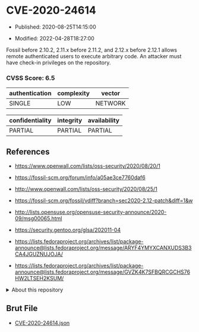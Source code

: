 # CVE-2020-24614

- Published: 2020-08-25T14:15:00

- Modified: 2022-04-28T18:27:00

Fossil before 2.10.2, 2.11.x before 2.11.2, and 2.12.x before 2.12.1 allows remote authenticated users to execute arbitrary code. An attacker must have check-in privileges on the repository.

### CVSS Score: **6.5**

| authentication | complexity | vector |
| --- | --- | --- |
| SINGLE | LOW | NETWORK |

| confidentiality | integrity | availability |
| --- | --- | --- |
| PARTIAL | PARTIAL | PARTIAL |

## References

* https://www.openwall.com/lists/oss-security/2020/08/20/1

* https://fossil-scm.org/forum/info/a05ae3ce7760daf6

* http://www.openwall.com/lists/oss-security/2020/08/25/1

* https://fossil-scm.org/fossil/vdiff?branch=sec2020-2.12-patch&diff=1&w

* http://lists.opensuse.org/opensuse-security-announce/2020-09/msg00065.html

* https://security.gentoo.org/glsa/202011-04

* https://lists.fedoraproject.org/archives/list/package-announce@lists.fedoraproject.org/message/ARYF4YMYXCANXUDS3B3CA4JGUZNUJOJA/

* https://lists.fedoraproject.org/archives/list/package-announce@lists.fedoraproject.org/message/GVZK4K7SFBQRCGCHS76HW2LTSEH2KSUM/

<details>
<summary>About this repository</summary> 

  This repository is part of the project [Live Hack CVE](https://github.com/Live-Hack-CVE). Main website can be found [www.live-hack.org](https://www.live-hack.org) 
  
  Made by [Sn0wAlice](https://github.com/Sn0wAlice) for the people that care about security and need to have a feed of the latest CVEs. Hope you enjoy it, don't forget to star the repo and follow me on [Twitter](https://twitter.com/Sn0wAlice) and [Github](https://github.com/Sn0wAlice). And that is my [personnal website](https://www.alice-snow.me/)

  - [Home Page](https://github.com/Live-Hack-CVE)
  - [Framework](https://github.com/Live-Hack-CVE/cve-framework)
  - [CVE database](https://github.com/Live-Hack-CVE/full_database)
  - [Changelog](https://github.com/Live-Hack-CVE/Changelog)
</details>

## Brut File

* [CVE-2020-24614.json](https://raw.githubusercontent.com/Live-Hack-CVE/full_database/main/cves/2020/CVE-2020-24614.json)

